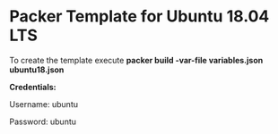 # Packer Template for Ubuntu 18.04 LTS

To create the template execute **packer build -var-file variables.json ubuntu18.json** 

**Credentials:**

Username: ubuntu  

Password: ubuntu
